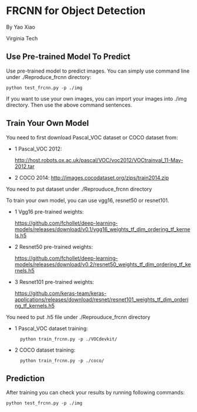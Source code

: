 # **FRCNN for Object Detection**

By Yao Xiao

Virginia Tech

## **Use Pre-trained Model To Predict**

Use pre-trained model to predict images. You can simply use command line under ./Reproduce_frcnn directory: 

    python test_frcnn.py -p ./img

If you want to use your own images, you can import your images into ./img directory. Then use the above command sentences.

## **Train Your Own Model**

You need to first download Pascal_VOC dataset or COCO dataset from:

* 1 Pascal_VOC 2012: 

    http://host.robots.ox.ac.uk/pascal/VOC/voc2012/VOCtrainval_11-May-2012.tar   

* 2 COCO 2014: 
    http://images.cocodataset.org/zips/train2014.zip

You need to put dataset under ./Reprouduce_frcnn directory

To train your own model, you can use vgg16, resnet50 or resnet101.

* 1 Vgg16 pre-trained weights: 

    https://github.com/fchollet/deep-learning-models/releases/download/v0.1/vgg16_weights_tf_dim_ordering_tf_kernels.h5

* 2 Resnet50 pre-trained weights:
    
    https://github.com/fchollet/deep-learning-models/releases/download/v0.2/resnet50_weights_tf_dim_ordering_tf_kernels.h5

* 3  Resnet101 pre-trained weights:

    https://github.com/keras-team/keras-applications/releases/download/resnet/resnet101_weights_tf_dim_ordering_tf_kernels.h5

You need to put .h5 file under ./Reprouduce_frcnn directory
* 1 Pascal_VOC dataset training:

        python train_frcnn.py -p ./VOCdevkit/

* 2 COCO dataset training:

        python train_frcnn.py -p ./coco/

## Prediction

After training you can check your results by running following commands:

    python test_frcnn.py -p ./img
